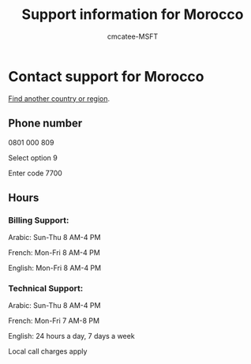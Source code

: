 ﻿---                                
title: Support information for Morocco
author: cmcatee-MSFT
ms.author: cmcatee
manager: mnirkhe
audience: Admin
ms.topic: reference
ms.service: o365-administration
ms.collection: Adm_Support
localization_priority: Priority
description: Learn how to contact support for your country or region.
ROBOTS: NOINDEX, NOFOLLOW
---

# Contact support for Morocco

[Find another country or region](../contact-support-for-business-products.md).

## Phone number
0801 000 809

Select option 9

Enter code 7700

## Hours
### Billing Support:

Arabic: Sun-Thu 8 AM-4 PM

French: Mon-Fri 8 AM-4 PM

English: Mon-Fri 8 AM-4 PM

### Technical Support:

Arabic: Sun-Thu 8 AM-4 PM

French: Mon-Fri 7 AM-8 PM

English: 24 hours a day, 7 days a week

Local call charges apply